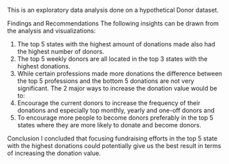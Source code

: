 This is an exploratory data analysis done on a hypothetical Donor dataset.

Findings and Recommendations 
The following insights can be drawn from the analysis and visualizations:
1.	The top 5 states with the highest amount of donations made also had the highest number of donors.
2.	The top 5 weekly donors are all located in the top 3 states with the highest donations.
3.	While certain professions made more donations the difference between the top 5 professions and the bottom 5 donations are not very significant.
The 2 major ways to increase the donation value would be to: 
1.	Encourage the current donors to increase the frequency of their donations and especially top monthly, yearly and one-off donors and
2.	To encourage more people to become donors preferably in the top 5 states where they are more likely to donate and become donors.


Conclusion
I concluded that focusing fundraising efforts in the top 5 state with the highest donations could potentially give us the best result in terms of increasing the donation value. 
